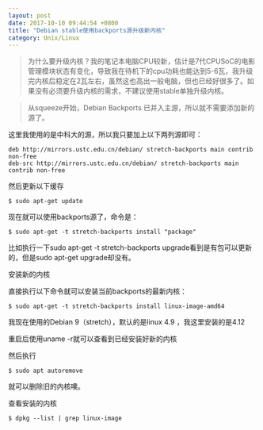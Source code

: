 ```yaml
---
layout: post
date: 2017-10-10 09:44:54 +0800
title: "Debian stable使用backports源升级新内核"
category: Unix/Linux
---
```


> 为什么要升级内核？我的笔记本电脑CPU较新，估计是7代CPUSoC的电影管理模块状态有变化，导致我在待机下的cpu功耗也能达到5-6瓦，我升级完内核后稳定在2瓦左右，虽然这也高出一般电脑，但也已经好很多了。如果没有必须要升级内核的需求，不建议使用stable单独升级内核。


> 从squeeze开始，Debian Backports 已并入主源，所以就不需要添加新的源了。

这里我使用的是中科大的源，所以我只要加上以下两列源即可：

```
deb http://mirrors.ustc.edu.cn/debian/ stretch-backports main contrib non-free
deb-src http://mirrors.ustc.edu.cn/debian/ stretch-backports main contrib non-free
```

然后更新以下缓存

```
$ sudo apt-get update
```

现在就可以使用backports源了，命令是：

```
$ sudo apt-get -t stretch-backports install "package"
```

比如执行一下sudo apt-get -t stretch-backports upgrade看到是有包可以更新的，但是sudo apt-get upgrade却没有。

安装新的内核

直接执行以下命令就可以安装当前backports的最新内核：

```
$ sudo apt-get -t stretch-backports install linux-image-amd64
```

我现在使用的Debian 9（stretch），默认的是linux 4.9 ，我这里安装的是4.12

重启后使用uname -r就可以查看到已经安装好新的内核

然后执行

```
$ sudo apt autoremove
```

就可以删除旧的内核噢。

查看安装的内核

```
$ dpkg --list | grep linux-image
```